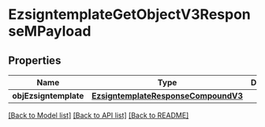 # EzsigntemplateGetObjectV3ResponseMPayload

## Properties
Name | Type | Description | Notes
------------ | ------------- | ------------- | -------------
**objEzsigntemplate** | [**EzsigntemplateResponseCompoundV3**](EzsigntemplateResponseCompoundV3.md) |  | 

[[Back to Model list]](../README.md#documentation-for-models) [[Back to API list]](../README.md#documentation-for-api-endpoints) [[Back to README]](../README.md)


